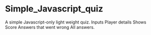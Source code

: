 # Simple_Javascript_quiz
A simple Javascript-only light weight quiz.
Inputs Player details
Shows Score
Answers that went wrong
All answers.
